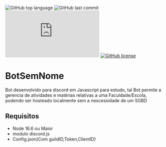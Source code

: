 ![GitHub top language](https://img.shields.io/github/languages/top/JBeraldo/MordomoBot)
![GitHub last commit](https://img.shields.io/github/last-commit/JBeraldo/MordomoBot)
![node-current](https://img.shields.io/node/v/discord.js)
[![GitHub license](https://img.shields.io/github/license/JBeraldo/MordomoBot)](https://github.com/JBeraldo/MordomoBot/blob/main/LICENSE)
# BotSemNome
Bot desenvolvido para discord em Javascript para estudo, tal Bot permite a gerencia de atividades e matérias relativas a uma Faculdade/Escola, podendo ser hosteado localmente sem a nescessidade de um SGBD 
## Requisitos
- Node 16.6 ou Maior
- modulo discord.js
- Config.json(Com guildID,Token,ClientID)
